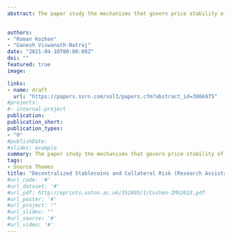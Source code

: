 ```yaml
---
abstract: The paper study the mechanisms that govern price stability of MakerDAO's DAI token, the first decentralized stable coin. DAI works through a set of autonomous smart contracts, in which users deposit cryptocurrency collateral, typically Ethereum, and borrow a fraction of their positions as DAI tokens. Using data on the universe of collateralized debt positions, we show that DAI price covaries negatively with returns to risky collateral. The peg-price volatility is related to collateral risk, while the stability rate has little ability to stabilize the coin. The introduction of safe collateral types has led to an increase in peg stability

 
authors:
- "Roman Kozhan"
- "Ganesh Viswanath-Natraj"
date: "2021-04-10T00:00:00Z"
doi: ""
featured: true
image:

links:
- name: draft
  url: "https://papers.ssrn.com/sol3/papers.cfm?abstract_id=3866975"
#projects:
#- internal-project
publication: 
publication_short:
publication_types:
- "0"
#publishDate: 
#slides: example
summary: The paper study the mechanisms that govern price stability of MakerDAO's DAI token, the first decentralized stable coin.Using data on the universe of collateralized debt positions, we show that DAI price covaries negatively with returns to risky collateral. The peg-price volatility is related to collateral risk, while the stability rate has little ability to stabilize the coin. The introduction of safe collateral types has led to an increase in peg stability
tags:
- Source Themes
title: "Decentralized Stablecoins and Collateral Risk (Research Assistant)"
#url_code: '#'
#url_dataset: '#'
#url_pdf: http://eprints.soton.ac.uk/352095/1/Cushen-IMV2013.pdf
#url_poster: '#'
#url_project: ""
#url_slides: ""
#url_source: '#'
#url_video: '#'
---
```


